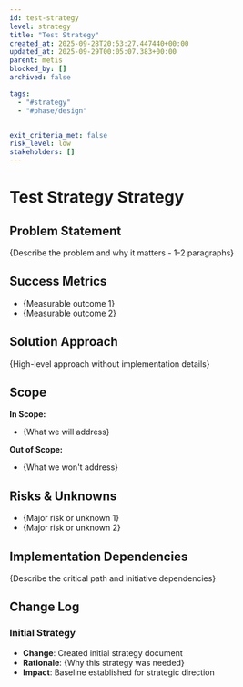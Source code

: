 ```yaml
---
id: test-strategy
level: strategy
title: "Test Strategy"
created_at: 2025-09-28T20:53:27.447440+00:00
updated_at: 2025-09-29T00:05:07.383+00:00
parent: metis
blocked_by: []
archived: false

tags:
  - "#strategy"
  - "#phase/design"


exit_criteria_met: false
risk_level: low
stakeholders: []
---
```


# Test Strategy Strategy

## Problem Statement

{Describe the problem and why it matters - 1-2 paragraphs}

## Success Metrics

- {Measurable outcome 1}
- {Measurable outcome 2}

## Solution Approach

{High-level approach without implementation details}

## Scope

**In Scope:**
- {What we will address}

**Out of Scope:**
- {What we won't address}

## Risks & Unknowns

- {Major risk or unknown 1}
- {Major risk or unknown 2}

## Implementation Dependencies

{Describe the critical path and initiative dependencies}

## Change Log

###  Initial Strategy
- **Change**: Created initial strategy document
- **Rationale**: {Why this strategy was needed}
- **Impact**: Baseline established for strategic direction